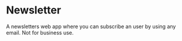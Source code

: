 # Newsletter
A newsletters web app where you can subscribe an user by using any email. Not for business use.
